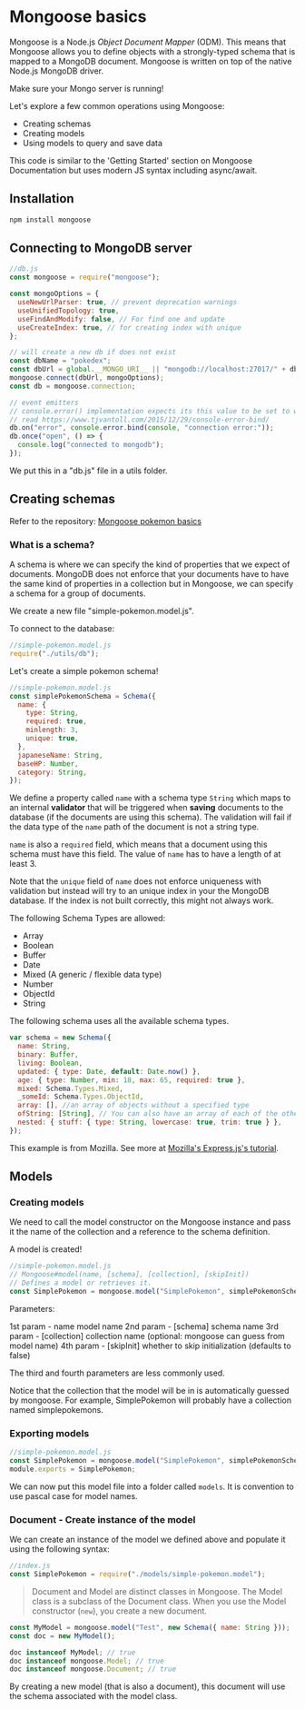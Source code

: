 # Mongoose basics

Mongoose is a Node.js _Object Document Mapper_ (ODM). This means that Mongoose allows you to define objects with a strongly-typed schema that is mapped to a MongoDB document. Mongoose is written on top of the native Node.js MongoDB driver.

Make sure your Mongo server is running!

Let's explore a few common operations using Mongoose:

- Creating schemas
- Creating models
- Using models to query and save data

This code is similar to the 'Getting Started' section on Mongoose Documentation but uses modern JS syntax including async/await.

## Installation

```sh
npm install mongoose
```

## Connecting to MongoDB server

```js
//db.js
const mongoose = require("mongoose");

const mongoOptions = {
  useNewUrlParser: true, // prevent deprecation warnings
  useUnifiedTopology: true,
  useFindAndModify: false, // For find one and update
  useCreateIndex: true, // for creating index with unique
};

// will create a new db if does not exist
const dbName = "pokedex";
const dbUrl = global.__MONGO_URI__ || "mongodb://localhost:27017/" + dbName;
mongoose.connect(dbUrl, mongoOptions);
const db = mongoose.connection;

// event emitters
// console.error() implementation expects its this value to be set to window.console
// read https://www.tjvantoll.com/2015/12/29/console-error-bind/
db.on("error", console.error.bind(console, "connection error:"));
db.once("open", () => {
  console.log("connected to mongodb");
});
```

We put this in a "db.js" file in a utils folder.

## Creating schemas

Refer to the repository: [Mongoose pokemon basics](https://github.com/thoughtworks-jumpstart/mongoose-pokemon-basics)

### What is a schema?

A schema is where we can specify the kind of properties that we expect of documents. MongoDB does not enforce that your documents have to have the same kind of properties in a collection but in Mongoose, we can specify a schema for a group of documents.

We create a new file "simple-pokemon.model.js".

To connect to the database:

```js
//simple-pokemon.model.js
require("./utils/db");
```

Let's create a simple pokemon schema!

```js
//simple-pokemon.model.js
const simplePokemonSchema = Schema({
  name: {
    type: String,
    required: true,
    minlength: 3,
    unique: true,
  },
  japaneseName: String,
  baseHP: Number,
  category: String,
});
```

We define a property called `name` with a schema type `String` which maps to an internal **validator** that will be triggered when **saving** documents to the database (if the documents are using this schema). The validation will fail if the data type of the `name` path of the document is not a string type.

`name` is also a `required` field, which means that a document using this schema must have this field. The value of `name` has to have a length of at least 3.

Note that the `unique` field of `name` does not enforce uniqueness with validation but instead will try to an unique index in your the MongoDB database. If the index is not built correctly, this might not always work.

The following Schema Types are allowed:

- Array
- Boolean
- Buffer
- Date
- Mixed (A generic / flexible data type)
- Number
- ObjectId
- String

The following schema uses all the available schema types.

```js
var schema = new Schema({
  name: String,
  binary: Buffer,
  living: Boolean,
  updated: { type: Date, default: Date.now() },
  age: { type: Number, min: 18, max: 65, required: true },
  mixed: Schema.Types.Mixed,
  _someId: Schema.Types.ObjectId,
  array: [], //an array of objects without a specified type
  ofString: [String], // You can also have an array of each of the other types too.
  nested: { stuff: { type: String, lowercase: true, trim: true } },
});
```

This example is from Mozilla. See more at [Mozilla's Express.js's tutorial](https://developer.mozilla.org/en-US/docs/Learn/Server-side/Express_Nodejs/mongoose#related_documents).

## Models

### Creating models

We need to call the model constructor on the Mongoose instance and pass it the name of the collection and a reference to the schema definition.

A model is created!

```js
//simple-pokemon.model.js
// Mongoose#model(name, [schema], [collection], [skipInit])
// Defines a model or retrieves it.
const SimplePokemon = mongoose.model("SimplePokemon", simplePokemonSchema);
```

Parameters:

1st param - name <String> model name
2nd param - [schema] <Schema> schema name
3rd param - [collection] <String> collection name (optional: mongoose can guess from model name)
4th param - [skipInit] <Boolean> whether to skip initialization (defaults to false)

The third and fourth parameters are less commonly used.

Notice that the collection that the model will be in is automatically guessed by mongoose. For example, SimplePokemon will probably have a collection named simplepokemons.

### Exporting models

```js
//simple-pokemon.model.js
const SimplePokemon = mongoose.model("SimplePokemon", simplePokemonSchema);
module.exports = SimplePokemon;
```

We can now put this model file into a folder called `models`. It is convention to use pascal case for model names.

### Document - Create instance of the model

We can create an instance of the model we defined above and populate it using the following syntax:

```js
//index.js
const SimplePokemon = require("./models/simple-pokemon.model");
```

> Document and Model are distinct classes in Mongoose. The Model class is a subclass of the Document class. When you use the Model constructor (`new`), you create a new document.

```js
const MyModel = mongoose.model("Test", new Schema({ name: String }));
const doc = new MyModel();

doc instanceof MyModel; // true
doc instanceof mongoose.Model; // true
doc instanceof mongoose.Document; // true
```

By creating a new model (that is also a document), this document will use the schema associated with the model class.
